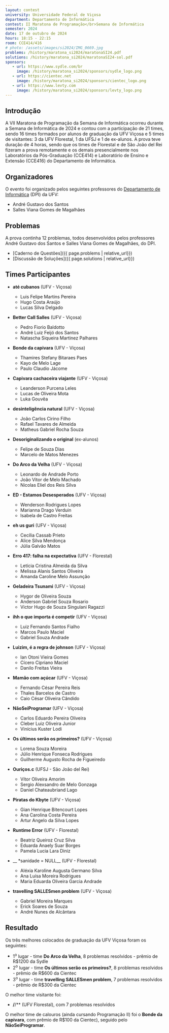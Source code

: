 ```yaml
---
layout: contest
university: Universidade Federal de Viçosa
department: Departamento de Informática
contest: II Maratona de Programação</br>Semana de Informática
semester: 2024
date: 17 de outubro de 2024
hours: 18:15 - 22:15
room: CCE414/416
# photo: /assets/images/si2024/IMG_0669.jpg
problems: /history/maratona_si2024/maratonaSI24.pdf
solutions: /history/maratona_si2024/maratonaSI24-sol.pdf
sponsors:
   - url: https://www.sydle.com/br
     image: /history/maratona_si2024/sponsors/sydle_logo.png
   - url: https://cientec.net
     image: /history/maratona_si2024/sponsors/cientec_logo.png
   - url: https://www.levty.com
     image: /history/maratona_si2024/sponsors/levty_logo.png
---
```


## **Introdução**

A VII Maratona de Programação da Semana de Informática ocorreu durante a Semana de Informática de 2024 e contou com a participação de 21 times, sendo 16 times formados por alunos de graduação da UFV Viçosa e 5 times de visitantes: 3 da UFV Florestal, 1 da UFSJ e 1 de ex-alunos. A prova teve duração de 4 horas, sendo que os times de Florestal e de São João del Rei fizeram a prova remotamente e os demais presencialmente nos Laboratórios da Pós-Graduação (CCE414) e Laboratório de Ensino e Extensão (CCE416) do Departamento de Informática.


## **Organizadores**

O evento foi organizado pelos seguintes professores do [Departamento de Informática](https://www2.dpi.ufv.br/) (DPI) da UFV:

- André Gustavo dos Santos
- Salles Viana Gomes de Magalhães

## **Problemas**

A prova continha 12 problemas, todos desenvolvidos pelos professores André Gustavo dos Santos e Salles Viana Gomes de Magalhães, do DPI. 

- [Caderno de Questões]({{ page.problems | relative_url}})
- [Discussão de Soluções]({{ page.solutions | relative_url}})

## **Times Participantes**
- **até cubanos** (UFV - Viçosa)
    - Luis Felipe Martins Pereira
    - Hugo Costa Araújo
    - Lucas Silva Delgado

- **Better Call Salles** (UFV - Viçosa)
    - Pedro Fiorio Baldotto
    - André Luiz Feijó dos Santos
    - Natascha Siqueira Martinez Palhares

- **Bonde da capivara** (UFV - Viçosa)
    - Thamires Stefany Bitaraes Paes
    - Kayo de Melo Lage
    - Paulo Claudio Jácome

- **Capivara cachaceira viajante** (UFV - Viçosa)
    - Leanderson Purcena Leles
    - Lucas de Oliveira Mota
    - Luka Gouvêa

- **desinteligência natural** (UFV - Viçosa)
    - João Carlos Cirino Filho
    - Rafael Tavares de Almeida
    - Matheus Gabriel Rocha Souza

- **Desoriginalizando o original** (ex-alunos)
    - Felipe de Souza Dias
    - Marcelo de Matos Menezes

- **Do Arco da Velha** (UFV - Viçosa)
    - Leonardo de Andrade Porto
    - João Vitor de Melo Machado
    - Nicolas Eliel dos Reis Silva

- **ED - Estamos Desesperados** (UFV - Viçosa)
    - Wenderson Rodrigues Lopes
    - Marianna Drago Verduin
    - Isabela de Castro Freitas

- **eh us guri** (UFV - Viçosa)
    - Cecília Cassab Prieto
    - Alice Silva Mendonça
    - Júlia Galvão Matos

- **Erro 417: falha na expectativa** (UFV - Florestal)
    - Letícia Cristina Almeida da Silva 
    - Melissa Alanis Santos Oliveira 
    - Amanda Caroline Melo Assunção

- **Geladeira Tsunami** (UFV - Viçosa)
    - Hygor de Oliveira Souza
    - Anderson Gabriel Souza Rosario
    - Victor Hugo de Souza Singulani Ragazzi

- **ihh o que importa é competir** (UFV - Viçosa)
    - Luiz Fernando Santos Fialho 
    - Marcos Paulo Maciel 
    - Gabriel Souza Andrade

- **Luizim, é a regra de johnson** (UFV - Viçosa)
    - Ian Otoni Vieira Gomes
    - Cícero Cipriano Maciel
    - Danilo Freitas Vieira

- **Mamão com açúcar** (UFV - Viçosa)
    - Fernando César Pereira Reis
    - Thales Barcelos de Castro
    - Caio César Oliveira Cândido

- **NãoSeiProgramar** (UFV - Viçosa)
    - Carlos Eduardo Pereira Oliveira
    - Cleber Luiz Oliveira Junior
    - Vinícius Kuster Lodi

- **Os últimos serão os primeiros?** (UFV - Viçosa)
    - Lorena Souza Moreira
    - Júlio Henrique Fonseca Rodrigues
    - Guilherme Augusto Rocha de Figueiredo   

- **Ouriços.c** (UFSJ - São João del Rei)
    - Vítor Oliveira Amorim
    - Sergio Alexsandro de Melo Gonzaga
    - Daniel Chateaubriand Lago

- **Piratas do Kbyte** (UFV - Viçosa)
    - Gian Henrique Bitencourt Lopes
    - Ana Carolina Costa Pereira 
    - Artur Angelo da Silva Lopes

- **Runtime Error** (UFV - Florestal)
    - Beatriz Queiroz Cruz Silva
    - Eduarda Anaely Suar Borges
    - Pamela Lucia Lara Diniz

- __ *sanidade = NULL__ (UFV - Florestal)
    - Aléxia Karoline Augusta Germano Silva
    - Ana Luísa Moreira Rodrigues
    - Maria Eduarda Oliveira Garcia Andrade

- **travelling SALLESmen problem** (UFV - Viçosa)
    - Gabriel Moreira Marques
    - Erick Soares de Souza
    - André Nunes de Alcântara





## **Resultado**

Os três melhores colocados de graduação da UFV Viçosa foram os seguintes:
- 1<sup>o</sup>  lugar - time **Do Arco da Velha**, 8 problemas resolvidos - prêmio de R$1200 da Sydle
- 2<sup>o</sup>  lugar -  time **Os últimos serão os primeiros?**, 8 problemas resolvidos - prêmio de R$600 da Cientec
- 3<sup>o</sup>  lugar -  time **travelling SALLESmen problem**, 7 problemas resolvidos - prêmio de R$300 da Cientec

O melhor time visitante foi: 
- **/**/** (UFV Florestal), com 7 problemas resolvidos

O melhor time de calouros (ainda cursando Programação II)  foi o **Bonde da capivara**, com prêmio de R$100 da Cientec), seguido pelo **NãoSeiProgramar**.

